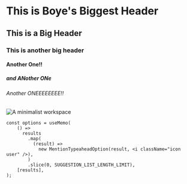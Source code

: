 # This is Boye's Biggest Header
## This is a Big Header
### This is another big header
#### Another One!!
##### and ANother ONe
###### Another  ONEEEEEEEE!!

![A minimalist workspace](https://genesisbackgroundscreening.com/wp-content/uploads/2021/02/Blog-2-19-21.jpg)

```
const options = useMemo(
    () =>
      results
        .map(
          (result) =>
            new MentionTypeaheadOption(result, <i className="icon user" />),
        )
        .slice(0, SUGGESTION_LIST_LENGTH_LIMIT),
    [results],
);
```
